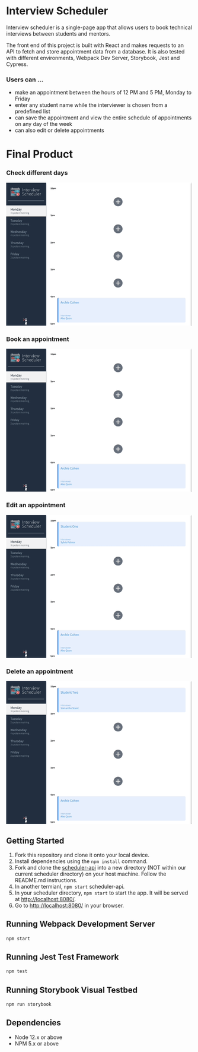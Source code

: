 # Interview Scheduler

Interview scheduler is a single-page app that allows users to book technical interviews between students and mentors. 

The front end of this project is built with React and makes requests to an API to fetch and store appointment data from a database. It is also tested with different environments, Webpack Dev Server, Storybook, Jest and Cypress.  

### Users can ...
- make an appointment between the hours of 12 PM and 5 PM, Monday to Friday
- enter any student name while the interviewer is chosen from a predefined list
- can save the appointment and view the entire schedule of appointments on any day of the week
- can also edit or delete appointments

# Final Product
###  Check different days
<img src="https://github.com/Kaz1022/scheduler/blob/main/docs/different_days.gif?raw=true" width="500">

### Book an appointment
<img src="https://github.com/Kaz1022/scheduler/blob/main/docs/book_appointment.gif?raw=true" width="500">

### Edit an appointment 
<img src="https://github.com/Kaz1022/scheduler/blob/main/docs/edit_appointment.gif?raw=true" width="500">

### Delete an appointment 
<img src="https://github.com/Kaz1022/scheduler/blob/main/docs/delete_appointment.gif?raw=true" width="500">


## Getting Started

1. Fork this repository and clone it onto your local device.
2. Install dependencies using the `npm install` command.
3. Fork and clone the [scheduler-api](https://github.com/lighthouse-labs/scheduler-api) into a new directory (NOT within our current scheduler directory) on your host machine. Follow the README.md instructions.
4. In another termianl, `npm start` scheduler-api.
5. In your scheduler directory, `npm start` to start the app. It will be served at <http://localhost:8080/>.
7. Go to <http://localhost:8080/> in your browser.

## Running Webpack Development Server

```sh
npm start
```

## Running Jest Test Framework

```sh
npm test
```

## Running Storybook Visual Testbed

```sh
npm run storybook
```
## Dependencies

- Node 12.x or above
- NPM 5.x or above
